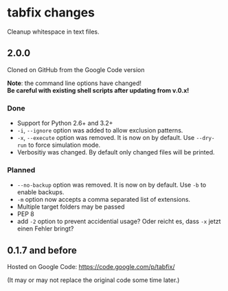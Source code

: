 tabfix changes
==============


Cleanup whitespace in text files.

## 2.0.0
Cloned on GitHub from the Google Code version 

**Note**: the command line options have changed!  
**Be careful with existing shell scripts after updating from v.0.x!** 

### Done
  - Support for Python 2.6+ and 3.2+
  - `-i`, `--ignore` option was added to allow exclusion patterns.
  - `-x`, `--execute` option was removed. It is now on by default.
    Use `--dry-run` to force simulation mode.
  - Verbositiy was changed. By default only changed files will be printed.

### Planned
  - `--no-backup` option was removed. It is now on by default.
    Use `-b` to enable backups.
  - `-m` option now accepts a comma separated list of extensions.
  - Multiple target folders may be passed
  - PEP 8
  - add `-2` option to prevent accidential usage? 
    Oder reicht es, dass `-x` jetzt einen Fehler bringt?
  
## 0.1.7 and before
Hosted on Google Code: https://code.google.com/p/tabfix/

(It may or may not replace the original code some time later.)
